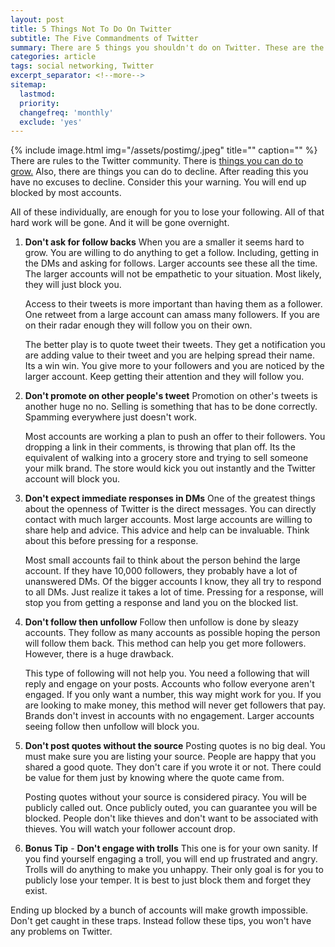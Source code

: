 ```yaml
---
layout: post
title: 5 Things Not To Do On Twitter
subtitle: The Five Commandments of Twitter
summary: There are 5 things you shouldn't do on Twitter. These are the things not to do on Twitter.
categories: article
tags: social networking, Twitter
excerpt_separator: <!--more-->
sitemap:
  lastmod: 
  priority: 
  changefreq: 'monthly'
  exclude: 'yes'
---
```

{% include image.html
  img="/assets/postimg/.jpeg"
  title=""
  caption="" %}
There are rules to the Twitter community. There is [things you can do to grow.](https://chadunderwood.com/article/5-tips-to-grow-as-new-twitter-user/) Also, there are things you can do to decline. After reading this you have no excuses to decline. Consider this your warning. You will end up blocked by most accounts.

All of these individually, are enough for you to lose your following. All of that hard work will be gone. And it will be gone overnight.

1. **Don't ask for follow backs**
	When you are a smaller it seems hard to grow. You are willing to do 	anything to get a follow. Including, getting in the DMs and asking for follows. Larger accounts see these all the time. The larger accounts will not be empathetic to your situation. Most likely, they will just block you. 

	Access to their tweets is more important than having them as a follower. One retweet from a large account can amass many followers. If you are on their radar enough they will follow you on their own. 

	The better play is to quote tweet their tweets. They get a notification you are adding value to their tweet and you are helping spread their name. Its a win win. You give more to your followers and you are noticed by the larger account. Keep getting their attention and they will follow you.

2. **Don't promote on other people's tweet**
	Promotion on other's tweets is another huge no no. Selling is something that has to be done correctly. Spamming everywhere just doesn't work. 

	Most accounts are working a plan to push an offer to their followers. You dropping a link in their comments, is throwing that plan off. Its the equivalent of walking into a grocery store and trying to sell someone your milk brand. The store would kick you out instantly and the Twitter account will block you.
	
3. **Don't expect immediate responses in DMs**
	One of the greatest things about the openness of Twitter is the direct messages. You can directly contact with much larger accounts. Most large accounts are willing to share help and advice. This advice and help can be invaluable. Think about this before pressing for a response.
	
	Most small accounts fail to think about the person behind the large account. If they have 10,000 followers, they probably have a lot of unanswered DMs. Of the bigger accounts I know, they all try to respond to all DMs. Just realize it takes a lot of time. Pressing for a response, will stop you from getting a response and land you on the blocked list. 
	
4. **Don't follow then unfollow**
	Follow then unfollow is done by sleazy accounts. They follow as many accounts as possible hoping the person will follow them back. This method can help you get more followers. However, there is a huge drawback. 

	This type of following will not help you. You need a following that will  reply and engage on your posts. Accounts who follow everyone aren't engaged. If you only want a number, this way might work for you. If you are looking to make money, this method will never get followers that pay. Brands don't invest in accounts with no engagement. Larger accounts seeing follow then unfollow will block you.

5. **Don't post quotes without the source**
	Posting quotes is no big deal. You must make sure you are listing your source. People are happy that you shared a good quote. They don't care if you wrote it or not. There could be value for them just by knowing where the quote came from. 
	
	Posting quotes without your source is considered piracy. You will be publicly called out. Once publicly outed, you can guarantee you will be blocked. People don't like thieves and don't want to be associated with thieves. You will watch your follower account drop.
	
6. **Bonus Tip** - **Don't engage with trolls**
	This one is for your own sanity. If you find yourself engaging a troll, you will end up frustrated and angry. Trolls will do anything to make you unhappy. Their only goal is for you to publicly lose your temper. It is best to just block them and forget they exist. 

Ending up blocked by a bunch of accounts will make growth impossible. Don't get caught in these traps. Instead follow these tips, you won't have any problems on Twitter. 